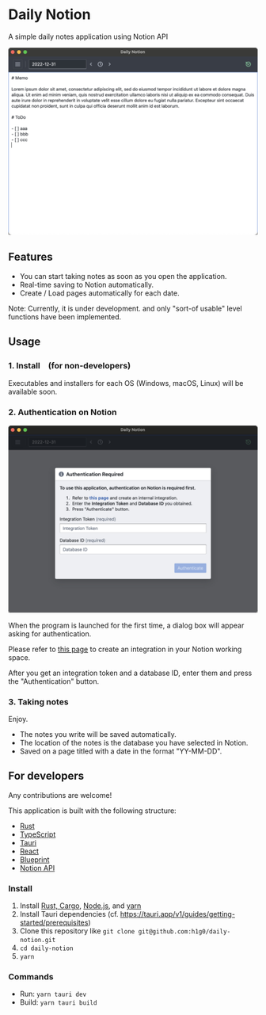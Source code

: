 # Daily Notion

A simple daily notes application using Notion API

![Screenshot of the main screen](./doc/screenshot1.png)

## Features

- You can start taking notes as soon as you open the application.
- Real-time saving to Notion automatically.
- Create / Load pages automatically for each date.

Note: Currently, it is under development. and only "sort-of usable" level functions have been implemented.

## Usage

### 1. Install　(for non-developers)

Executables and installers for each OS (Windows, macOS, Linux) will be available soon.

### 2. Authentication on Notion

![Screenshot of the authentication screen](./doc/screenshot_auth.png)

When the program is launched for the first time, a dialog box will appear asking for authentication.

Please refer to [this page](https://developers.notion.com/docs/create-a-notion-integration) to create an integration in your Notion working space.

After you get an integration token and a database ID, enter them and press the "Authentication" button.

### 3. Taking notes

Enjoy.

- The notes you write will be saved automatically.
- The location of the notes is the database you have selected in Notion.
- Saved on a page titled with a date in the format "YY-MM-DD".

## For developers

Any contributions are welcome!

This application is built with the following structure:

- [Rust](https://www.rust-lang.org)
- [TypeScript](https://www.typescriptlang.org)
- [Tauri](https://tauri.app)
- [React](https://reactjs.org)
- [Blueprint](https://blueprintjs.com)
- [Notion API](https://developers.notion.com)

### Install

1. Install [Rust, Cargo](https://rustup.rs), [Node.js](https://nodejs.org/en/), and [yarn](https://yarnpkg.com)
2. Install Tauri dependencies (cf. <https://tauri.app/v1/guides/getting-started/prerequisites>)
3. Clone this repository like `git clone git@github.com:h1g0/daily-notion.git`
4. `cd daily-notion`
5. `yarn`

### Commands

- Run: `yarn tauri dev`
- Build: `yarn tauri build`

## 